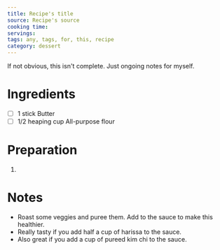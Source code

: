 ```yaml
---
title: Recipe's title
source: Recipe's source
cooking time:
servings:
tags: any, tags, for, this, recipe
category: dessert
---
```


If not obvious, this isn't complete. Just ongoing notes for myself.

Ingredients
===========

* [ ] 1 stick Butter
* [ ] 1/2 heaping cup All-purpose flour

Preparation
===========
1.

Notes
=====

* Roast some veggies and puree them. Add to the sauce to make this healthier.
* Really tasty if you add half a cup of harissa to the sauce.
* Also great if you add a cup of pureed kim chi to the sauce.
